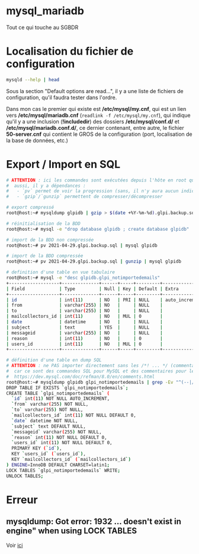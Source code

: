 # mysql_mariadb
Tout ce qui touche au SGBDR

# Localisation du fichier de configuration
```sh
mysqld --help | head
```
Sous la section "Default options are read...", il y a une liste de fichiers de configuration, qu'il faudra tester dans l'ordre.

Dans mon cas le premier qui existe est **/etc/mysql/my.cnf**, qui est un lien vers **/etc/mysql/mariadb.cnf** (```readlink -f /etc/mysql/my.cnf```), qui indique qu'il y a une inclusion (**!includedir**) des dossiers **/etc/mysql/conf.d/** et **/etc/mysql/mariadb.conf.d/**, ce dernier contenant, entre autre, le fichier **50-server.cnf** qui contient le GROS de la configuration (port, localisation de la base de données, etc.)
# Export / Import en SQL
```sh
# ATTENTION : ici les commandes sont exécutées depuis l'hôte en root qui n'a pas besoin de s'authentifier (-u root -p)
#  aussi, il y a dépendances : 
#   - `pv` permet de voir la progression (sans, il n'y aura aucun indicateur de progression)
#   - `gzip`/`gunzip` permettent de compresser/décompresser

# export compressé
root@host:~# mysqldump glpidb | gzip > $(date +%Y-%m-%d).glpi.backup.sql.gz

# réinitialisation de la BDD
root@host:~# mysql -e "drop database glpidb ; create database glpidb"

# import de la BDD non compressée
root@host:~# pv 2021-04-29.glpi.backup.sql | mysql glpidb

# import de la BDD compressée
root@host:~# pv 2021-04-29.glpi.backup.sql | gunzip | mysql glpidb

# definition d'une table en vue tabulaire
root@host:~# mysql -e "desc glpidb.glpi_notimportedemails"
+-------------------+--------------+------+-----+---------+----------------+
| Field             | Type         | Null | Key | Default | Extra          |
+-------------------+--------------+------+-----+---------+----------------+
| id                | int(11)      | NO   | PRI | NULL    | auto_increment |
| from              | varchar(255) | NO   |     | NULL    |                |
| to                | varchar(255) | NO   |     | NULL    |                |
| mailcollectors_id | int(11)      | NO   | MUL | 0       |                |
| date              | datetime     | NO   |     | NULL    |                |
| subject           | text         | YES  |     | NULL    |                |
| messageid         | varchar(255) | NO   |     | NULL    |                |
| reason            | int(11)      | NO   |     | 0       |                |
| users_id          | int(11)      | NO   | MUL | 0       |                |
+-------------------+--------------+------+-----+---------+----------------+

# définition d'une table en dump SQL
# ATTENTION : ne PAS importer directement sans les /*! ... */ (commentaires C améliorés)
#  car ce sont des commandes SQL pour MySQL et des commentaires pour les autres SGBDR
#  https://dev.mysql.com/doc/refman/8.0/en/comments.html
root@host:~# mysqldump glpidb glpi_notimportedemails | grep -Ev "^(--|/\*\!|$)"
DROP TABLE IF EXISTS `glpi_notimportedemails`;
CREATE TABLE `glpi_notimportedemails` (
  `id` int(11) NOT NULL AUTO_INCREMENT,
  `from` varchar(255) NOT NULL,
  `to` varchar(255) NOT NULL,
  `mailcollectors_id` int(11) NOT NULL DEFAULT 0,
  `date` datetime NOT NULL,
  `subject` text DEFAULT NULL,
  `messageid` varchar(255) NOT NULL,
  `reason` int(11) NOT NULL DEFAULT 0,
  `users_id` int(11) NOT NULL DEFAULT 0,
  PRIMARY KEY (`id`),
  KEY `users_id` (`users_id`),
  KEY `mailcollectors_id` (`mailcollectors_id`)
) ENGINE=InnoDB DEFAULT CHARSET=latin1;
LOCK TABLES `glpi_notimportedemails` WRITE;
UNLOCK TABLES;
```
# Erreur
## mysqldump: Got error: 1932 ... doesn't exist in engine" when using LOCK TABLES
Voir [ici](https://www.dba-ninja.com/2020/07/how-to-fix-table-doesnt-exist-in-engine-error-for-mariadb-error-1932.html)
